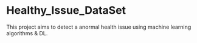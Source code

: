 # Healthy_Issue_DataSet
This project aims to detect a anormal health issue using machine learning algorithms &amp; DL.

